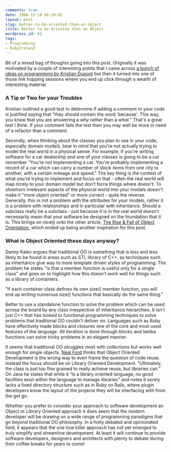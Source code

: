 ```yaml
---
comments: true
date: 2008-12-10 06:39:02
layout: post
slug: better-to-be-oriented-than-an-object
title: Better to be Oriented than an Object
wordpress_id: 41
tags:
- Programming
- RubyIreland
---
```


Bit of a mixed bag of thoughts going into this post. Originally it was motivated by a couple of interesting points that I came across [a bunch of ideas on programming by Kristian Dupont](http://www.chrylers.com/top-ten-of-programming-advice-to-not-follow) but then it turned into one of those link hopping sessions where you end up click through a wealth of interesting material.

### A Tip or Two for your Troubles

Kristian outlined a good test to determine if adding a comment to your code is justified saying that "they should contain the word 'because'. This way, you know that you are answering a _why_ rather than a _what_." That's a great test I think. If your comment fails the test then you may well be more in need of a refactor than a comment.

Secondly, when thinking about the classes you plan to use in your code, especially domain models, bear in mind that you're not actually trying to model the real world in a physical sense. For example, if you're writing software for a car dealership and one of your classes is going to be a car remember "You're not implementing a car. You're probably implementing a record of a car which can carry a number of stock items from one city to another, with a certain mileage and speed." The key thing is the context of what you're trying to implement and focus on that - often the real world will map nicely to your domain model but don't force things where doesn't. To shoehorn irrelevant aspects of the physical world into your models doesn't make it "more object oriented" or more correct - quite the reverse. Generally, this in not a problem with the attributes for your models, rather it is a problem with relationships and in particular with inheritance. Should a subclass really be a subclass - just because it is in the real world doesn't necessarily mean that your software be designed on the foundation that it is. This brings on nicely onto the other article, [The Rise & Fall of Object Orientation](http://www.informit.com/guides/content.aspx?g=cplusplus&seqNum=84), which ended up being another inspiration for this post.

### What is Object Oriented these days anyway?

Danny Kalev argues that traditional OO is something that is less and less likely to be found in areas such as STL library of C++, as techniques such as inheritance give way to more template driven styles of programming. The problem he states "is that a member function is useful only for a single class" and goes on to highlight how this doesn't work well for things such as a library of containers.

"If each container class defines its own size() member function, you will end up writing numerous size() functions that basically do the same thing."

Better to use a standalone function to solve the problem which can be used across the board by any class irrespective of inheritance hierarchies. It isn't just C++ that has looked to functional programming techniques to solve problems that traditional OO couldn't deliver on. Languages such as Ruby have effectively made blocks and closures one of the core and most used features of the language. All iteration is done through blocks and lamba functions can solve tricky problems in an elegant manner.

It seems that traditional OO struggles most with collections but works well enough for single objects. [Neal Ford](http://memeagora.blogspot.com/2008/10/library-oriented-programming.html) thinks that Object Oriented Development is the wrong way to even frame the question of code reuse. Instead the focus should be on Library Oriented Development. “Ultimately, the class is just too fine grained to really achieve reuse, but libraries can.” On Java he states that while it “is a library oriented language, no good facilities exist within the language to manage libraries" and notes it sorely lacks a fixed directory structure such as in Ruby on Rails, where plugin developers know the layout of the projects they will be interfacing with from the get go.

Whether you prefer to consider your approach to software development an Object or Library Oriented approach it does seem that the modern developer will be drawing on a wide range of programming paradigms that go beyond traditional OO philosophy. In a hotly debated and opinionated field, it appears that the one true killer approach has not yet emerged to truly simplify and streamline development. At least it will continue to provide software developers, designers and architects with plenty to debate during their coffee breaks for years to come!
